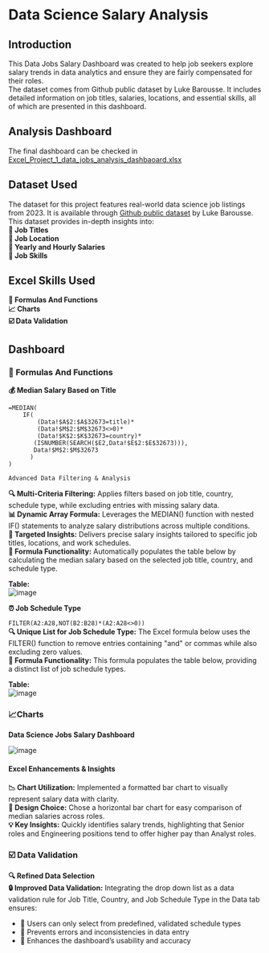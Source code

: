 # Data Science Salary Analysis

## Introduction
This Data Jobs Salary Dashboard was created to help job seekers explore salary trends in data analytics and ensure they are fairly compensated for their roles.  
The dataset comes from Github public dataset by Luke Barousse. It includes detailed information on job titles, salaries, locations, and essential skills, all of which are presented in this dashboard.  
## Analysis Dashboard
The final dashboard can be checked in [Excel_Project_1_data_jobs_analysis_dashbaoard.xlsx](Excel_Project_1_data_jobs_analysis_dashbaoard.xlsx)
## Dataset Used
The dataset for this project features real-world data science job listings from 2023. It is available through [Github public dataset](https://github.com/lukebarousse/Excel_Data_Analytics_Course/tree/main/0_Resources/Datasets) by Luke Barousse. This dataset provides in-depth insights into:  
**:construction_worker: Job Titles**  
**:round_pushpin: Job Location**  
**:money_with_wings: Yearly and Hourly Salaries**  
**:wrench: Job Skills**  
## Excel Skills Used  
**:bookmark_tabs: Formulas And Functions**  
**:chart_with_upwards_trend: Charts**  
**:ballot_box_with_check: Data Validation**  

## Dashboard  
### :bookmark_tabs: Formulas And Functions
**💰 Median Salary Based on Title**
```
=MEDIAN(
    IF(
        (Data!$A$2:$A$32673=title)*
        (Data!$M$2:$M$32673<>0)*
        (Data!$K$2:$K$32673=country)*
       (ISNUMBER(SEARCH($E2,Data!$E$2:$E$32673))),
       Data!$M$2:$M$32673
      )
)
```
    Advanced Data Filtering & Analysis  
   **🔍 Multi-Criteria Filtering:** Applies filters based on job title, country, schedule type, while excluding entries with missing salary data.  
   **📊 Dynamic Array Formula:** Leverages the MEDIAN() function with nested IF() statements to analyze salary distributions across multiple conditions.  
   **🎯 Targeted Insights:** Delivers precise salary insights tailored to specific job titles, locations, and work schedules.  
   **🔢 Formula Functionality:** Automatically populates the table below by calculating the median salary based on the selected job title, country, and schedule type.  

**Table:**  
![image](https://github.com/user-attachments/assets/366b9e51-203b-43cd-8c88-b4489e48d2eb)

**⏰ Job Schedule Type**  

` FILTER(A2:A28,NOT(B2:B28)*(A2:A28<>0)) `  
    **🔍 Unique List for Job Schedule Type:** The Excel formula below uses the FILTER() function to remove entries containing "and" or commas while also excluding zero values.  
    **🔢 Formula Functionality:** This formula populates the table below, providing a distinct list of job schedule types.  

**Table:**   
![image](https://github.com/user-attachments/assets/7e8353d6-a5ee-485c-bb3c-2ba1b822395a)

### :chart_with_upwards_trend:Charts
**Data Science Jobs Salary Dashboard**

![image](https://github.com/user-attachments/assets/c2d6c255-73d2-41ec-bd34-426988eee6b0)
#### Excel Enhancements & Insights  
**📉 Chart Utilization:** Implemented a formatted bar chart to visually represent salary data with clarity.  
**🎨 Design Choice:** Chose a horizontal bar chart for easy comparison of median salaries across roles.  
**💡 Key Insights:** Quickly identifies salary trends, highlighting that Senior roles and Engineering positions tend to offer higher pay than Analyst roles.  

### :ballot_box_with_check: Data Validation

**🔍 Refined Data Selection**  
**🔒 Improved Data Validation:** Integrating the drop down list as a data validation rule for Job Title, Country, and Job Schedule Type in the Data tab ensures:  
  - 🎯 Users can only select from predefined, validated schedule types  
  - 🚫 Prevents errors and inconsistencies in data entry  
  - 👥 Enhances the dashboard’s usability and accuracy  


